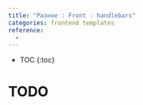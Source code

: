 ```yaml
---
title: "Разное : Front : handlebars"
categories: frontend templates
reference:
  -
---
```


* TOC 
{:toc}

# TODO